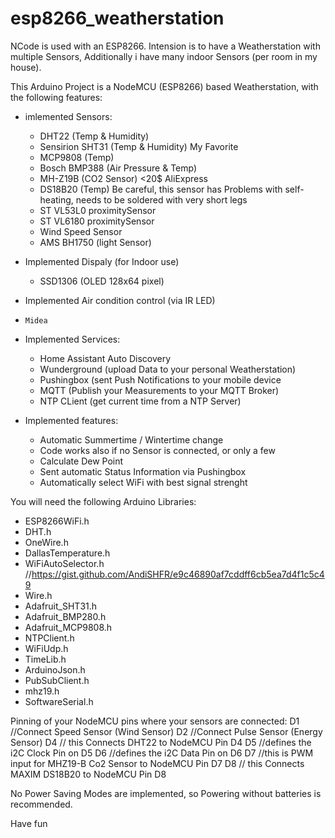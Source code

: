 # esp8266_weatherstation
NCode is used with an ESP8266.
Intension is to have a Weatherstation with multiple Sensors, 
Additionally i have many indoor Sensors (per room in my house).

This Arduino Project is a NodeMCU (ESP8266) based Weatherstation, with the following features:

- imlemented Sensors:
  - DHT22 (Temp & Humidity)
  - Sensirion SHT31 (Temp & Humidity) My Favorite
  - MCP9808 (Temp)
  - Bosch BMP388 (Air Pressure & Temp)
  - MH-Z19B (CO2 Sensor) <20$ AliExpress
  - DS18B20 (Temp) Be careful, this sensor has Problems with self-heating, needs to be soldered with very short legs
  - ST VL53L0 proximitySensor
  - ST VL6180 proximitySensor
  - Wind Speed Sensor
  - AMS BH1750 (light Sensor)
 
- Implemented Dispaly (for Indoor use)
  -   SSD1306 (OLED 128x64 pixel)
 
-   Implemented Air condition control (via IR LED)
  -     Midea
  
- Implemented Services:
  - Home Assistant Auto Discovery
  - Wunderground (upload Data to your personal Weatherstation)
  - Pushingbox (sent Push Notifications to your mobile device
  - MQTT (Publish your Measurements to your MQTT Broker)
  - NTP CLient (get current time from a NTP Server)

  
- Implemented features:
  - Automatic Summertime / Wintertime change
  - Code works also if no Sensor is connected, or only a few
  - Calculate Dew Point
  - Sent automatic Status Information via Pushingbox
  - Automatically select WiFi with best signal strenght
      
    
You will need the following Arduino Libraries:
- ESP8266WiFi.h
- DHT.h
- OneWire.h
- DallasTemperature.h
- WiFiAutoSelector.h //https://gist.github.com/AndiSHFR/e9c46890af7cddff6cb5ea7d4f1c5c49
- Wire.h
- Adafruit_SHT31.h
- Adafruit_BMP280.h
- Adafruit_MCP9808.h
- NTPClient.h
- WiFiUdp.h
- TimeLib.h
- ArduinoJson.h
- PubSubClient.h
- mhz19.h
- SoftwareSerial.h


Pinning of your NodeMCU pins where your sensors are connected:
D1    //Connect Speed Sensor (Wind Sensor)
D2    //Connect Pulse Sensor (Energy Sensor)
D4    // this Connects DHT22 to NodeMCU Pin D4
D5    //defines the i2C Clock Pin on D5
D6    //defines the i2C Data Pin on D6
D7    //this is PWM input for MHZ19-B Co2 Sensor to NodeMCU Pin D7
D8    // this Connects MAXIM DS18B20 to NodeMCU Pin D8


No Power Saving Modes are implemented, so Powering without batteries is recommended.

Have fun
